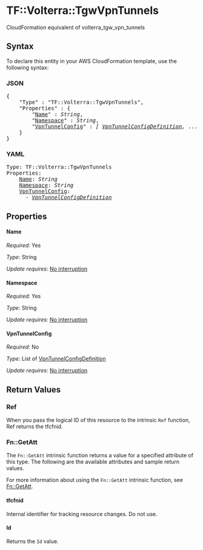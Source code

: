 # TF::Volterra::TgwVpnTunnels

CloudFormation equivalent of volterra_tgw_vpn_tunnels

## Syntax

To declare this entity in your AWS CloudFormation template, use the following syntax:

### JSON

<pre>
{
    "Type" : "TF::Volterra::TgwVpnTunnels",
    "Properties" : {
        "<a href="#name" title="Name">Name</a>" : <i>String</i>,
        "<a href="#namespace" title="Namespace">Namespace</a>" : <i>String</i>,
        "<a href="#vpntunnelconfig" title="VpnTunnelConfig">VpnTunnelConfig</a>" : <i>[ <a href="vpntunnelconfigdefinition.md">VpnTunnelConfigDefinition</a>, ... ]</i>
    }
}
</pre>

### YAML

<pre>
Type: TF::Volterra::TgwVpnTunnels
Properties:
    <a href="#name" title="Name">Name</a>: <i>String</i>
    <a href="#namespace" title="Namespace">Namespace</a>: <i>String</i>
    <a href="#vpntunnelconfig" title="VpnTunnelConfig">VpnTunnelConfig</a>: <i>
      - <a href="vpntunnelconfigdefinition.md">VpnTunnelConfigDefinition</a></i>
</pre>

## Properties

#### Name

_Required_: Yes

_Type_: String

_Update requires_: [No interruption](https://docs.aws.amazon.com/AWSCloudFormation/latest/UserGuide/using-cfn-updating-stacks-update-behaviors.html#update-no-interrupt)

#### Namespace

_Required_: Yes

_Type_: String

_Update requires_: [No interruption](https://docs.aws.amazon.com/AWSCloudFormation/latest/UserGuide/using-cfn-updating-stacks-update-behaviors.html#update-no-interrupt)

#### VpnTunnelConfig

_Required_: No

_Type_: List of <a href="vpntunnelconfigdefinition.md">VpnTunnelConfigDefinition</a>

_Update requires_: [No interruption](https://docs.aws.amazon.com/AWSCloudFormation/latest/UserGuide/using-cfn-updating-stacks-update-behaviors.html#update-no-interrupt)

## Return Values

### Ref

When you pass the logical ID of this resource to the intrinsic `Ref` function, Ref returns the tfcfnid.

### Fn::GetAtt

The `Fn::GetAtt` intrinsic function returns a value for a specified attribute of this type. The following are the available attributes and sample return values.

For more information about using the `Fn::GetAtt` intrinsic function, see [Fn::GetAtt](https://docs.aws.amazon.com/AWSCloudFormation/latest/UserGuide/intrinsic-function-reference-getatt.html).

#### tfcfnid

Internal identifier for tracking resource changes. Do not use.

#### Id

Returns the <code>Id</code> value.

